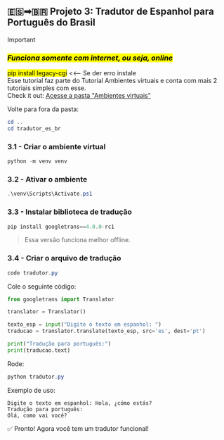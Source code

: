 ## 🇪🇸➡🇧🇷 Projeto 3: Tradutor de Espanhol para Português do Brasil 

> [!IMPORTANT]
>### <mark>***Funciona somente com internet, ou seja, online***</mark>
> <mark>pip install legacy-cgi</mark>   <<-- Se der erro instale  
>Esse tutorial faz parte do Tutorial Ambientes virtuais e conta com mais 2 tutoriais simples com esse. \
Check it out: 
 [Acesse a pasta "Ambientes virtuais"](https://github.com/ThiagoMaria-SecurityIT/Tutoriais/tree/main/Ambientes%20virtuais )

Volte para fora da pasta:

```powershell
cd ..
cd tradutor_es_br
```

### 3.1 - Criar o ambiente virtual

```powershell
python -m venv venv
```

### 3.2 - Ativar o ambiente

```powershell
.\venv\Scripts\Activate.ps1
```

### 3.3 - Instalar biblioteca de tradução

```powershell
pip install googletrans==4.0.0-rc1
```

> Essa versão funciona melhor offline.

### 3.4 - Criar o arquivo de tradução

```powershell
code tradutor.py
```

Cole o seguinte código:

```python
from googletrans import Translator

translator = Translator()

texto_esp = input("Digite o texto em espanhol: ")
traducao = translator.translate(texto_esp, src='es', dest='pt')

print("Tradução para português:")
print(traducao.text)
```

Rode:

```powershell
python tradutor.py
```

Exemplo de uso:

```
Digite o texto em espanhol: Hola, ¿cómo estás?
Tradução para português:
Olá, como vai você?
```

✅ Pronto! Agora você tem um tradutor funcional!
